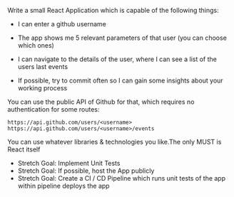Write a small React Application which is capable of the following things:

* I can enter a github username
* The app shows me 5 relevant parameters of that user (you can choose which ones)
* I can navigate to the details of the user, where I can see a list of the users last events

* If possible, try to commit often so I can gain some insights about your working process

You can use the public API of Github for that, which requires no authentication for some routes: 

`https://api.github.com/users/<username>`
`https://api.github.com/users/<username>/events`

You can use whatever libraries & technologies you like.The only MUST is React itself

* Stretch Goal: Implement Unit Tests
* Stretch Goal: If possible, host the App publicly
* Stretch Goal: Create a CI / CD Pipeline which runs unit tests of the app within pipeline deploys the app
